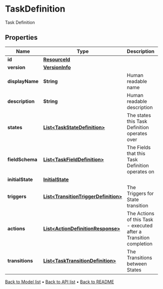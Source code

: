 

# TaskDefinition

Task Definition

## Properties

| Name | Type | Description | Notes |
|------------ | ------------- | ------------- | -------------|
|**id** | [**ResourceId**](ResourceId.md) |  |  |
|**version** | [**VersionInfo**](VersionInfo.md) |  |  [optional] |
|**displayName** | **String** | Human readable name |  |
|**description** | **String** | Human readable description |  [optional] |
|**states** | [**List&lt;TaskStateDefinition&gt;**](TaskStateDefinition.md) | The states this Task Definition operates over |  |
|**fieldSchema** | [**List&lt;TaskFieldDefinition&gt;**](TaskFieldDefinition.md) | The Fields that this Task Definition operates on |  [optional] |
|**initialState** | [**InitialState**](InitialState.md) |  |  |
|**triggers** | [**List&lt;TransitionTriggerDefinition&gt;**](TransitionTriggerDefinition.md) | The Triggers for State transition |  [optional] |
|**actions** | [**List&lt;ActionDefinitionResponse&gt;**](ActionDefinitionResponse.md) | The Actions of this Task - executed after a Transition completion |  [optional] |
|**transitions** | [**List&lt;TaskTransitionDefinition&gt;**](TaskTransitionDefinition.md) | The Transitions between States |  [optional] |



[Back to Model list](../README.md#documentation-for-models) &#8226; [Back to API list](../README.md#documentation-for-api-endpoints) &#8226; [Back to README](../README.md)


